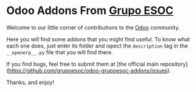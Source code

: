 # Odoo Addons From [Grupo ESOC](http://www.grupoesoc.es)

Welcome to our little corner of contributions to the
[Odoo](http://www.odoo.com) community.

Here you will find some addons that you might find useful. To know what
each one does, just enter its folder and ispect the `description` tag in
the `__openerp__.py` file that you will find there.

If you find bugs, feel free to submit them at [the official main repository]
(https://github.com/grupoesoc/odoo-grupoesoc-addons/issues).

Thanks, and enjoy!
